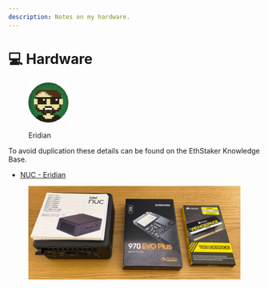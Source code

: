 ```yaml
---
description: Notes on my hardware.
---
```


# 💻 Hardware

<figure><img src="https://raw.githubusercontent.com/DVStakers/docs/main/.gitbook/assets/Eridian.png" alt=""><figcaption><p>Eridian</p></figcaption></figure>

To avoid duplication these details can be found on the EthStaker Knowledge Base.

* [NUC - Eridian](https://ethstaker.gitbook.io/ethstaker-knowledge-base/hardware/hardware-examples/nuc-eridian)

<figure><img src="../../.gitbook/assets/image (12).png" alt="Eridian NUC"><figcaption></figcaption></figure>
